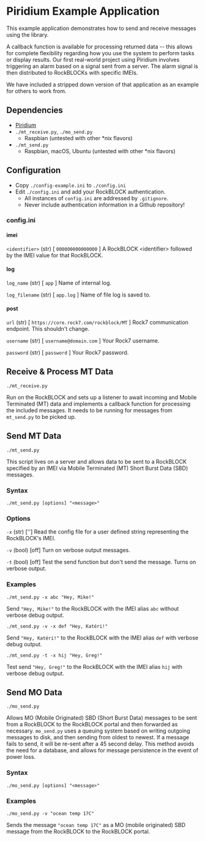 # Piridium Example Application
This example application demonstrates how to send and receive messages using the library.

A callback function is available for processing returned data -- this allows for complete flexibility regarding how you use the system to perform tasks or display results. Our first real-world project using Piridium involves triggering an alarm based on a signal sent from a server. The alarm signal is then distributed to RockBLOCKs with specific IMEIs.

We have included a stripped down version of that application as an example for others to work from.

## Dependencies
- [Piridium](https://github.com/no-gods-no-masters/piridium/)
- `./mt_receive.py`, `./mo_send.py`
  - Raspbian (untested with other \*nix flavors)
- `./mt_send.py`
  - Raspbian, macOS, Ubuntu (untested with other \*nix flavors)

## Configuration
- Copy `./config-example.ini` to `./config.ini`
- Edit `./config.ini` and add your RockBLOCK authentication.
  - All instances of `config.ini` are addressed by `.gitignore`.
  - Never include authentication information in a Github repository!

### config.ini
#### imei
`<identifier>` (str) [ `000000000000000` ] A RockBLOCK \<identifier> followed by the IMEI value for that RockBLOCK.

#### log
`log_name` (str) [ `app` ] Name of internal log.

`log_filename` (str) [ `app.log` ] Name of file log is saved to.

#### post
`url` (str) [ `https://core.rock7.com/rockblock/MT` ] Rock7 communication endpoint. This shouldn't change.

`username` (str) [ `username@domain.com` ] Your Rock7 username.

`password` (str) [ `password` ] Your Rock7 password.

## Receive & Process MT Data
`./mt_receive.py`

Run on the RockBLOCK and sets up a listener to await incoming and Mobile Terminated (MT) data and implements a callback function for processing the included messages. It needs to be running for messages from `mt_send.py` to be picked up.

## Send MT Data
`./mt_send.py`

This script lives on a server and allows data to be sent to a RockBLOCK specified by an IMEI via Mobile Terminated (MT) Short Burst Data (SBD) messages.

### Syntax
`./mt_send.py [options] "<message>"`

### Options
`-x` (str) [''] Read the config file for a user defined string representing the RockBLOCK's IMEI.

`-v` (bool) [off] Turn on verbose output messages.

`-t` (bool) [off] Test the send function but don't send the message. Turns on verbose output.

### Examples
`./mt_send.py -x abc "Hey, Mike!"`

Send `"Hey, Mike!"` to the RockBLOCK with the IMEI alias `abc` without verbose debug output.

`./mt_send.py -v -x def "Hey, Katéri!"`

Send `"Hey, Katéri!"` to the RockBLOCK with the IMEI alias `def` with verbose debug output.

`./mt_send.py -t -x hij "Hey, Greg!"`

Test send `"Hey, Greg!"` to the RockBLOCK with the IMEI alias `hij` with verbose debug output.

## Send MO Data
`./mo_send.py`

Allows MO (Mobile Originated) SBD (Short Burst Data) messages to be sent from a RockBLOCK to the RockBLOCK portal and then forwarded as necessary.  `mo_send.py` uses a queuing system based on writing outgoing messages to disk, and then sending from oldest to newest. If a message fails to send, it will be re-sent after a 45 second delay. This method avoids the need for a database, and allows for message persistence in the event of power loss.

### Syntax
`./mo_send.py [options] "<message>"`

### Examples
`./mo_send.py -v "ocean temp 17C"`

Sends the message `"ocean temp 17C"` as a MO (mobile originated) SBD message from the RockBLOCK to the RockBLOCK portal.
